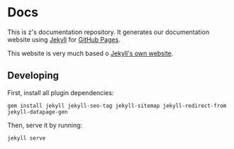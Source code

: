 # Docs
This is z's documentation repository. It generates our documentation website using [Jekyll](https://jekyllrb.com/) for [GitHub Pages](https://docs.github.com/en/pages/setting-up-a-github-pages-site-with-jekyll).

This website is very much based o [Jekyll's own website](https://github.com/jekyll/jekyll/tree/master/docs).

## Developing
First, install all plugin dependencies:
```
gem install jekyll jekyll-seo-tag jekyll-sitemap jekyll-redirect-from jekyll-datapage-gen
```

Then, serve it by running:
```
jekyll serve
```
